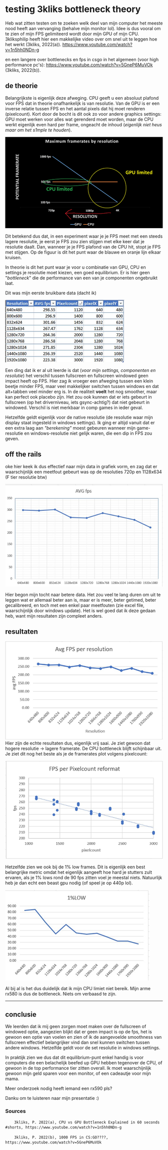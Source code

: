 # testing 3kliks bottleneck theory
Heb wat zitten testen om te zoeken welk deel van mijn computer het meeste nood heeft aan vervanging (behalve mijn monitor lol).
Idee is dus vooral om te zien of mijn FPS gelimiteerd wordt door mijn GPU of mijn CPU. 3kliksphilip heeft hier een makkelijke video over om snel uit te leggen hoe het werkt (3kliks, 2022(a)). https://www.youtube.com/watch?v=1n5hh0NDn-g

en een langere over bottlenecks en fps in csgo in het algemeen (voor high performance pc's): https://www.youtube.com/watch?v=5GneP6MuVOk (3kliks, 2022(b)). 

## de theorie
Belangrijkste is eigenlijk deze afweging. CPU geeft u een absoluut plafond voor FPS dat in theorie onafhankelijk is van resolutie. Van de GPU is er een inverse relatie tussen FPS en het aantal pixels dat hij moet renderen (pixelcount). Kort door de bocht is dit ook zo voor andere graphics settings: GPU moet werken voor alles wat gerenderd moet worden, maar de CPU werkt eigenlijk even hard per frame, ongeacht de inhoud (*eigenlijk niet heus maar om het s1mple te houden*).

![3kliks](images/3kliks.png)

Dit betekend dus dat, in een experiment waar je je FPS meet met een steeds lagere resolutie, je eerst je FPS zou zien stijgen met elke keer dat je resolutie daalt. Dan, wanneer je je FPS plafond van de CPU hit, stopt je FPS met stijgen. Op de figuur is dit het punt waar de blauwe en oranje lijn elkaar kruisen.

In theorie is dit het punt waar je voor u combinatie van GPU, CPU en settings je resolutie moet kiezen, een goed equilibrium. Er is hier geen "*bottleneck*" die de performance van een van je componenten ongebruikt laat.

Dit was mijn eerste bruikbare data (dacht ik)

![data](images/relevant.jpg)

Een ding dat ik er al uit leerde is dat (*voor mijn settings, componenten en resolutie*) het verschil tussen fullscreen en fullscreen windowed geen impact heeft op FPS. Hier zag ik vroeger een afweging tussen een klein beetje minder FPS, maar veel makkelijker switchen tussen windows en dat alt+tabben veel minder erg is. In de realiteit **voelt** het nog smoother, maar kan perfect ook placebo zijn. Het zou ook kunnen dat er iets gebeurt in fullscreen (op het driverniveau, iets gsync-achtig?) dat niet gebeurt in windowed. Verschil is niet merkbaar in comp games in ieder geval.

Hetzelfde geldt eigenlijk voor de native resolutie (de resolutie waar mijn display staat ingesteld in windows settings). Ik ging er altijd vanuit dat er een extra laag aan *"berekening"* moest gebeuren wanneer mijn game-resolutie en windows-resolutie niet gelijk waren, die een dip in FPS zou geven.

## off the rails
oke hier keek ik dus effectief naar mijn data in grafiek vorm, en zag dat er waarschijnlijk een meetfout gebeurt was op de resoluties 720p en 1128x634 (F tier resolutie btw)
               
![per resolutie](images/per%20resolutie.jpg)

Hier begon mijn tocht naar betere data. Het zou veel te lang duren om uit te leggen wat er allemaal beter aan is, maar er is meer, beter getimed, beter gecalibreerd, en toch met een enkel paar meetfouten (zie excel file, waarschijnlijk door windows update). Het is wel goed dat ik deze gedaan heb, want mijn resultaten zijn compleet anders.


## resultaten
![fps per resolutie met nieuwe data](images/fpsres.jpg)
Hier zijn de echte resultaten dus, eigenlijk vrij saai. Je ziet gewoon dat hogere resolutie -> lagere framerate. De CPU bottleneck blijft schijnbaar uit. Je ziet dit nog het beste als je de framerates plot volgens pixelcount:

![Alt text](images/fpspixelcount.jpg)

Hetzelfde zien we ook bij de 1% low frames. Dit is eigenlijk een best belangrijke metric omdat het eigenlijk aangeeft hoe hard je stutters zult ervaren, als je 1% lows rond de 90 fps zitten voel je meestal niets. Natuurlijk heb je dan echt een beast gpu nodig (of speel je op 440p lol).

![Alt text](images/1percentlow.jpg)

Al bij al is het dus duidelijk dat ik mijn CPU limiet niet bereik. Mijn arme rx580 is dus de bottleneck. Niets om verbaasd te zijn.

---

## conclusie
We leerden dat ik mij geen zorgen moet maken over de fullscreen of windowed optie, aangezien blijkt dat er geen impact is op de fps, het is gewoon een optie van voelen en zien of ik de aangevoelde smoothness van fullscreen effectief belangrijker vind dan snel kunnen switchen tussen andere windows. Hetzelfde geldt voor de set resolutie in windows settings.

In praktijk zien we dus dat dit equilibrium-punt enkel handig is voor computers die een belachelijk beefed up GPU hebben tegenover de CPU, of gewoon in de top performance tier zitten overall. Ik moet waarschijnlijk gewoon mijn geld sparen voor een monitor, of een cadeautje voor mijn mama. 

Meer onderzoek nodig heeft iemand een rx590 pls?

Danku om te luisteren naar mijn presentatie :)


### Sources
        3kliks, P. 2022(a), CPU vs GPU Bottleneck Explained in 60 seconds #shorts, https://www.youtube.com/watch?v=1n5hh0NDn-g

        3kliks, P. 2022(b), 1000 FPS in CS:GO????, https://www.youtube.com/watch?v=5GneP6MuVOk